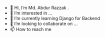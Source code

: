- 👋 Hi, I’m Md. Abdur Razzak .
- 👀 I’m interested in ...
- 🌱 I’m currently learning Django for Backend
- 💞️ I’m looking to collaborate on ...
- 📫 How to reach me

<!---
abdur-razzak2672/abdur-razzak2672 is a ✨ special ✨ repository because its `README.md` (this file) appears on your GitHub profile.
You can click the Preview link to take a look at your changes.
--->
